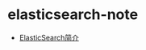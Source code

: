 # elasticsearch-note

+ [ElasticSearch简介](https://github.com/Motianshi/elasticsearch-note/blob/master/ElasticSearch%E7%AE%80%E4%BB%8B.md)
